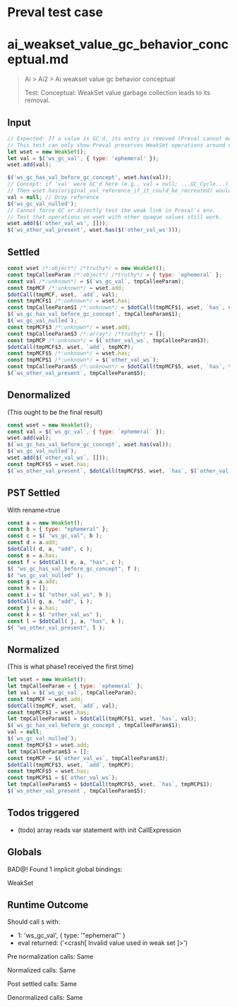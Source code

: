 # Preval test case

# ai_weakset_value_gc_behavior_conceptual.md

> Ai > Ai2 > Ai weakset value gc behavior conceptual
>
> Test: Conceptual: WeakSet value garbage collection leads to its removal.

## Input

`````js filename=intro
// Expected: If a value is GC'd, its entry is removed (Preval cannot model GC).
// This test can only show Preval preserves WeakSet operations around opaque values.
let wset = new WeakSet();
let val = $('ws_gc_val', { type: 'ephemeral' });
wset.add(val);

$('ws_gc_has_val_before_gc_concept', wset.has(val));
// Concept: if 'val' were GC'd here (e.g., val = null; ...GC_Cycle...)
// Then wset.has(original_val_reference_if_it_could_be_recreated) would be false.
val = null; // Drop reference
$('ws_gc_val_nulled');
// Cannot force GC or directly test the weak link in Preval's env.
// Test that operations on wset with other opaque values still work.
wset.add($('other_val_ws', []));
$('ws_other_val_present', wset.has($('other_val_ws')));
`````


## Settled


`````js filename=intro
const wset /*:object*/ /*truthy*/ = new WeakSet();
const tmpCalleeParam /*:object*/ /*truthy*/ = { type: `ephemeral` };
const val /*:unknown*/ = $(`ws_gc_val`, tmpCalleeParam);
const tmpMCF /*:unknown*/ = wset.add;
$dotCall(tmpMCF, wset, `add`, val);
const tmpMCF$1 /*:unknown*/ = wset.has;
const tmpCalleeParam$1 /*:unknown*/ = $dotCall(tmpMCF$1, wset, `has`, val);
$(`ws_gc_has_val_before_gc_concept`, tmpCalleeParam$1);
$(`ws_gc_val_nulled`);
const tmpMCF$3 /*:unknown*/ = wset.add;
const tmpCalleeParam$3 /*:array*/ /*truthy*/ = [];
const tmpMCP /*:unknown*/ = $(`other_val_ws`, tmpCalleeParam$3);
$dotCall(tmpMCF$3, wset, `add`, tmpMCP);
const tmpMCF$5 /*:unknown*/ = wset.has;
const tmpMCP$1 /*:unknown*/ = $(`other_val_ws`);
const tmpCalleeParam$5 /*:unknown*/ = $dotCall(tmpMCF$5, wset, `has`, tmpMCP$1);
$(`ws_other_val_present`, tmpCalleeParam$5);
`````


## Denormalized
(This ought to be the final result)

`````js filename=intro
const wset = new WeakSet();
const val = $(`ws_gc_val`, { type: `ephemeral` });
wset.add(val);
$(`ws_gc_has_val_before_gc_concept`, wset.has(val));
$(`ws_gc_val_nulled`);
wset.add($(`other_val_ws`, []));
const tmpMCF$5 = wset.has;
$(`ws_other_val_present`, $dotCall(tmpMCF$5, wset, `has`, $(`other_val_ws`)));
`````


## PST Settled
With rename=true

`````js filename=intro
const a = new WeakSet();
const b = { type: "ephemeral" };
const c = $( "ws_gc_val", b );
const d = a.add;
$dotCall( d, a, "add", c );
const e = a.has;
const f = $dotCall( e, a, "has", c );
$( "ws_gc_has_val_before_gc_concept", f );
$( "ws_gc_val_nulled" );
const g = a.add;
const h = [];
const i = $( "other_val_ws", h );
$dotCall( g, a, "add", i );
const j = a.has;
const k = $( "other_val_ws" );
const l = $dotCall( j, a, "has", k );
$( "ws_other_val_present", l );
`````


## Normalized
(This is what phase1 received the first time)

`````js filename=intro
let wset = new WeakSet();
let tmpCalleeParam = { type: `ephemeral` };
let val = $(`ws_gc_val`, tmpCalleeParam);
const tmpMCF = wset.add;
$dotCall(tmpMCF, wset, `add`, val);
const tmpMCF$1 = wset.has;
let tmpCalleeParam$1 = $dotCall(tmpMCF$1, wset, `has`, val);
$(`ws_gc_has_val_before_gc_concept`, tmpCalleeParam$1);
val = null;
$(`ws_gc_val_nulled`);
const tmpMCF$3 = wset.add;
let tmpCalleeParam$3 = [];
const tmpMCP = $(`other_val_ws`, tmpCalleeParam$3);
$dotCall(tmpMCF$3, wset, `add`, tmpMCP);
const tmpMCF$5 = wset.has;
const tmpMCP$1 = $(`other_val_ws`);
let tmpCalleeParam$5 = $dotCall(tmpMCF$5, wset, `has`, tmpMCP$1);
$(`ws_other_val_present`, tmpCalleeParam$5);
`````


## Todos triggered


- (todo) array reads var statement with init CallExpression


## Globals


BAD@! Found 1 implicit global bindings:

WeakSet


## Runtime Outcome


Should call `$` with:
 - 1: 'ws_gc_val', { type: '"ephemeral"' }
 - eval returned: ('<crash[ Invalid value used in weak set ]>')

Pre normalization calls: Same

Normalized calls: Same

Post settled calls: Same

Denormalized calls: Same
